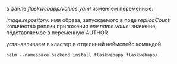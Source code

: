 в файле *flaskwebapp/values.yaml* изменяем переменные:

*image.repository:*    имя образа, запускаемого в поде
*replicaCount:*    количество реплик приложения
*env.name.value:*    значение, подставляемое в переменную AUTHOR

устанавливаем в кластер в отдельный неймспейс командой

`helm --namespace backend install flaskwebapp flaskwebapp/`
